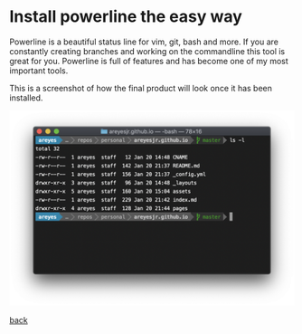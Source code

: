 # Install powerline the easy way

Powerline is a beautiful status line for vim, git, bash and more. If you are constantly creating branches and working on the commandline this tool is great for you. Powerline is full of features and has become one of my most important tools.

This is a screenshot of how the final product will look once it has been installed. 

![powerline](../assets/img/powerline-01.png)

[back](../)
